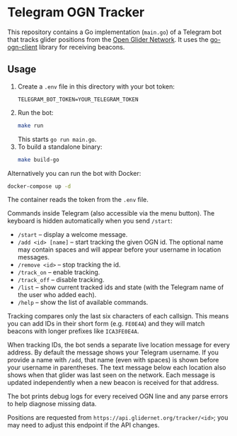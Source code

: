 # Telegram OGN Tracker
This repository contains a Go implementation (`main.go`) of a Telegram bot that tracks glider positions from the [Open Glider Network](https://www.glidernet.org/). It uses the [go-ogn-client](https://github.com/evtaccount/ogn-client) library for receiving beacons.

## Usage

1. Create a `.env` file in this directory with your bot token:
   ```
   TELEGRAM_BOT_TOKEN=YOUR_TELEGRAM_TOKEN
   ```
2. Run the bot:
   ```sh
   make run
   ```
   This starts `go run main.go`.
3. To build a standalone binary:
    ```sh
    make build-go
    ```

Alternatively you can run the bot with Docker:

```sh
docker-compose up -d
```

The container reads the token from the `.env` file.

Commands inside Telegram (also accessible via the menu button). The keyboard is hidden automatically when you send `/start`:
- `/start` – display a welcome message.
- `/add <id> [name]` – start tracking the given OGN id. The optional name may contain spaces and will appear before your username in location messages.
- `/remove <id>` – stop tracking the id.
- `/track_on` – enable tracking.
- `/track_off` – disable tracking.
- `/list` – show current tracked ids and state (with the Telegram name of the user who added each).
- `/help` – show the list of available commands.

Tracking compares only the last six characters of each callsign. This means you
can add IDs in their short form (e.g. `FE0E4A`) and they will match beacons with
longer prefixes like `ICA3FE0E4A`.

When tracking IDs, the bot sends a separate live location message for every
address. By default the message shows your Telegram username. If you provide a
name with `/add`, that name (even with spaces) is shown before your username in
parentheses.
The text message below each location also shows when that glider was last seen
on the network. Each message is updated independently when a new beacon is
received for that address.

The bot prints debug logs for every received OGN line and any parse errors to help diagnose missing data.

Positions are requested from `https://api.glidernet.org/tracker/<id>`; you may
need to adjust this endpoint if the API changes.
